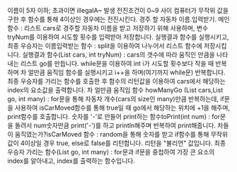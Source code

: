이름이 5자 이하; 초과이면 illegalA~ 발생
전진조건이 0~9 사이 컴퓨터가 무작위 값을 구한 후 함수를 통해 4이상인 경우에는 전진시킨다.
경주 할 자동차 이름.입력받기.
메인함수 : 리스트 cars로 경주할 자동차 이름을 받고 저장하기 위해 사용하며, 변수 tryNum를 이용하여 시도할 횟수를 입력받아 저장합니다. 실행결과 함수를 실행시키고, 최종 우승자는
이름입력받는 함수 : split을 이용하여 나누어서 리스트 함수에 저장시킵니다.
실행결과 함수(List<String> cars, int tryNum) : cars의 갯수에 따라 움직인 만큼을 나타내는 리스트 go를 만듭니다. while문을 이용하여 int i가 시도할 횟수보다 작을 때 반복하며 차 얼만큼 움직임 함수를 실행시키고 i++을 하며(여기까지 while문) 반복합니다. 최종 우승자를 가리는 함수를 호출한 후 함수의 리턴값을 이용하여 cars에서 해당하는 index의 요소값을 출력합니다.
차 얼만큼 움직임 함수 howManyGo (List<String> cars,List<Integer> go, int many) : for문을 통해 자동차 개수(cars의 size인 many)만큼 반복하는데, if문을 사용하여 isCarMoved함수를 통해 true일 때 go에서 해당하는 위치에 +1을 해주며, print함수를 호출합니다.
숫자를 '-'로 만들어 print하는 함수toPrint(int num) : for문을 돌려서 num숫자만큼  print('-')를 하고 println해주며 반복하여 print해줍니다.
차들이 움직였는가?isCarMoved 함수 : random을 통해 숫자를 받고 if함수를 통해 무작위 값이 4이상일 경우 true, else로 false를 리턴합니다.  리턴을 "불리언" 값입니다.
최종 우승자 가리는 함수(List<Integer> go, int many) : for문과 if문을 중첩하여 가장 큰 요소의 index를 알아내고, index를 출력하는 함수입니다.